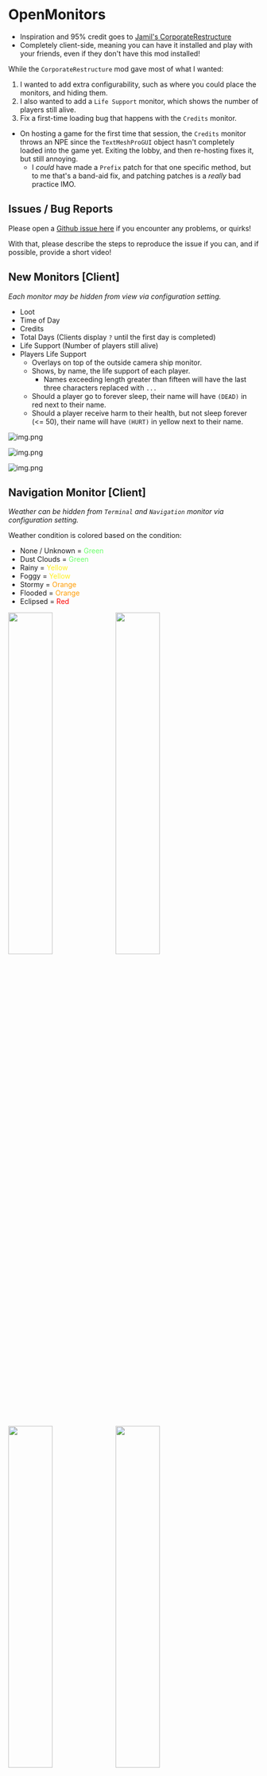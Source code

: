 # OpenMonitors

- Inspiration and 95% credit goes
  to [Jamil's CorporateRestructure](https://thunderstore.io/c/lethal-company/p/Jamil/Corporate_Restructure/)
- Completely client-side, meaning you can have it installed and play with your friends, even if they don't have this
  mod installed!

While the `CorporateRestructure` mod gave most of what I wanted:

1. I wanted to add extra configurability, such as where you could place the monitors, and hiding them.
2. I also wanted to add a `Life Support` monitor, which shows the number of players still alive.
3. Fix a first-time loading bug that happens with the `Credits` monitor.

- On hosting a game for the first time that session, the `Credits` monitor throws an NPE since the `TextMeshProGUI`
  object hasn't completely loaded into the game yet. Exiting the lobby, and then re-hosting fixes it, but still
  annoying.
    - I _could_ have made a `Prefix` patch for that one specific method, but to me that's a band-aid fix, and patching
      patches is a _really_ bad practice IMO.

## Issues / Bug Reports

Please open a [Github issue here](https://github.com/julian-perge/LC_OpenMonitors/issues) if you encounter any problems,
or quirks!

With that, please describe the steps to reproduce the issue if you can, and if possible, provide a short video!

## New Monitors [Client]

_Each monitor may be hidden from view via configuration setting._

- Loot
- Time of Day
- Credits
- Total Days (Clients display `?` until the first day is completed)
- Life Support (Number of players still alive)
- Players Life Support
    - Overlays on top of the outside camera ship monitor.
    - Shows, by name, the life support of each player.
        - Names exceeding length greater than fifteen will have the last three characters replaced with `...`
    - Should a player go to forever sleep, their name will have `(DEAD)` in red next to their name.
    - Should a player receive harm to their health, but not sleep forever (<= 50), their name will have `(HURT)` in
      yellow next to their name.

![img.png](https://imgur.com/v5hdqpF.png)

![img.png](https://imgur.com/d2Dts7I.png)

![img.png](https://imgur.com/tuK5cED.png)

## Navigation Monitor [Client]

_Weather can be hidden from `Terminal` and `Navigation` monitor via configuration setting._

Weather condition is colored based on the condition:

- None / Unknown = <span style="color:#69FF69;">Green</span>
- Dust Clouds = <span style="color:#69FF69;">Green</span>
- Rainy = <span style="color:#FFF01C;">Yellow</span>
- Foggy = <span style="color:#FFF01C;">Yellow</span>
- Stormy = <span style="color:#FF9B00;">Orange</span>
- Flooded = <span style="color:#FF9B00;">Orange</span>
- Eclipsed = <span style="color:#FF0000;">Red</span>

<img src="https://imgur.com/vsYq94q.png" width="42%" height="42%" />
<img src="https://imgur.com/ohZKRTg.png" width="42%" height="42%" />
<img src="https://imgur.com/Qtzn8O6.png" width="42%" height="42%" />
<img src="https://imgur.com/t0DhrAo.png" width="42%" height="42%" />

## Monitor Layout

`1`: PROFIT QUOTA

`2`: DEADLINE

`3`: CAMERA INSIDE SHIP

- This slot is not a possible choice for the new monitors, because it's the camera inside the ship, which I'd rather
  not touch for now.
- If you set a monitor to use slot 3, that monitor will revert back to it's default slot position.

`4`: LIFE SUPPORT

`5`: LOOT

`6`: TIME

`7`: DAY

`8`: CREDITS

| 5 | 6 | 7     | 8 |
|---|---|-------|---|
| 1 | 2 | ~~3~~ | 4 |
